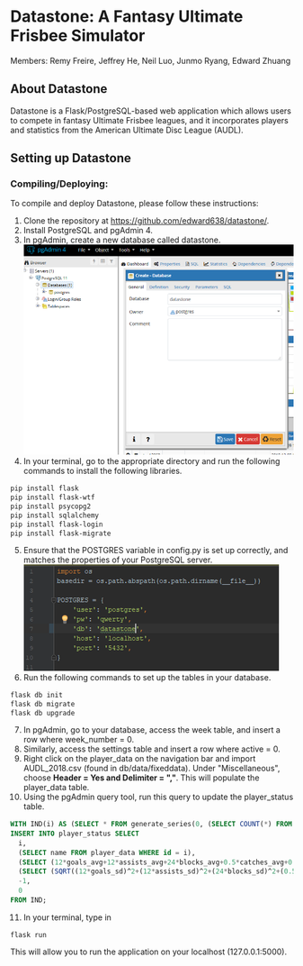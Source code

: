 
# Datastone: A Fantasy Ultimate Frisbee Simulator

Members: Remy Freire, Jeffrey He, Neil Luo, Junmo Ryang, Edward Zhuang 

## About Datastone
Datastone is a Flask/PostgreSQL-based web application which allows users to compete in fantasy Ultimate Frisbee leagues, and it incorporates players and statistics from the American Ultimate Disc League (AUDL). 

## Setting up Datastone

### Compiling/Deploying:
To compile and deploy Datastone, please follow these instructions:

1.  Clone the repository at https://github.com/edward638/datastone/.
2. Install PostgreSQL and pgAdmin 4. 
3. In pgAdmin, create a new database called datastone.
![alt text](images/create_database.PNG)
4. In your terminal, go to the appropriate directory and run the following commands to install the following libraries. 

```console
pip install flask
pip install flask-wtf
pip install psycopg2
pip install sqlalchemy
pip install flask-login
pip install flask-migrate
```
5. Ensure that the POSTGRES variable in config.py is set up correctly, and matches the properties of your PostgreSQL server.
![alt text](images/config_postgres.PNG)
6. Run the following commands to set up the tables in your database.
```console
flask db init
flask db migrate
flask db upgrade
```
7. In pgAdmin, go to your database, access the week table, and insert a row where week_number = 0.
8. Similarly, access the settings table and insert a row where active = 0.
9. Right click on the player_data on the navigation bar and import AUDL_2018.csv (found in db/data/fixeddata). Under "Miscellaneous", choose **Header = Yes and Delimiter = ","**. This will populate the player_data table.
10. Using the pgAdmin query tool, run this query to update the player_status table.
```sql
WITH IND(i) AS (SELECT * FROM generate_series(0, (SELECT COUNT(*) FROM player_data) - 1, 1))  
INSERT INTO player_status SELECT  
  i,  
  (SELECT name FROM player_data WHERE id = i),  
  (SELECT (12*goals_avg+12*assists_avg+24*blocks_avg+0.5*catches_avg+0.5*completions_avg-14*throwaways_avg-14*drops_avg+72*callahans_avg) FROM player_data WHERE id = i),  
  (SELECT (SQRT((12*goals_sd)^2+(12*assists_sd)^2+(24*blocks_sd)^2+(0.5*catches_sd)^2+(0.5*completions_sd)^2+(-14*throwaways_sd)^2+(-14*drops_sd)^2)+(72*callahans_sd)^2) FROM player_data WHERE id = i),  
  -1,  
  0  
FROM IND;
```
11. In your terminal, type in 
```console 
flask run
```
This will allow you to run the application on your localhost (127.0.0.1:5000). 

